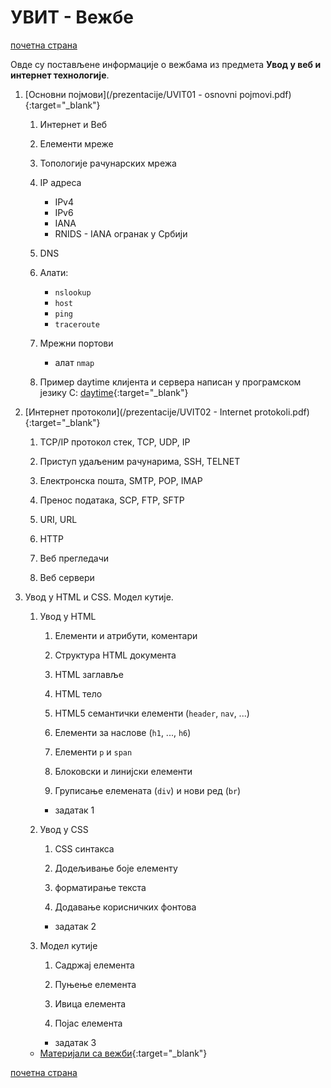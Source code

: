 # УВИТ - Вежбе

[почетна страна](../README.md)

Овде су постављене информације о вежбама из предмета **Увод у веб и интернет технологије**.

1. [Основни појмови](/prezentacije/UVIT01 - osnovni pojmovi.pdf){:target="_blank"}

    1. Интернет и Веб 
    
    1. Елементи мреже
    
    1. Топологије рачунарских мрежа
    
    1. IP адреса
        - IPv4
        - IPv6
        - IANA
        - RNIDS - IANA огранак у Србији
    
    1. DNS
    
    1. Алати: 
        - `nslookup`
        - `host`
        - `ping` 
        - `traceroute`
    
    1. Мрежни портови  
        - алат `nmap`
        
    1. Пример daytime клијента и сервера написан у програмском језику C: [daytime](/daytime.zip){:target="_blank"}

1. [Интернет протоколи](/prezentacije/UVIT02 - Internet protokoli.pdf){:target="_blank"}

    1. TCP/IP протокол стек, TCP, UDP, IP
        
    1. Приступ удаљеним рачунарима, SSH, TELNET
        
    1. Електронска пошта, SMTP, POP, IMAP
        
    1. Пренос података, SCP, FTP, SFTP
        
    1. URI, URL
        
    1. HTTP
        
    1. Веб прегледачи
        
    1. Веб сервери
    
1. Увод у HTML и CSS. Модел кутије.

    1. Увод у HTML

        1. Елементи и атрибути, коментари

        1. Структура HTML документа

        1. HTML заглавље

        1. HTML тело

        1. HTML5 семантички елементи (`header`, `nav`, ...)

        1. Елементи за наслове (`h1`, ..., `h6`)

        1. Елементи `p` и `span`

        1. Блоковски и линијски елементи

        1. Груписање елемената (`div`) и нови ред (`br`)

        - задатак 1

    1. Увод у CSS

        1. CSS синтакса

        1. Додељивање боје елементу

        1. форматирање текста

        1. Додавање корисничких фонтова

        - задатак 2

    1. Модел кутије

        1. Садржај елемента

        1. Пуњење елемента

        1. Ивица елемента

        1. Појас елемента

        - задатак 3
	
	- [Материјали са вежби](/materijali/uvit_vezbe_materijali_svi.7z){:target="_blank"}

[почетна страна](../README.md)
